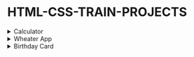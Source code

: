 # HTML-CSS-TRAIN-PROJECTS

<details>
  <summary> Calculator </summary>
</details>

<details>
  <summary> Wheater App </summary>
</details>  

<details>
  <summary> Birthday Card </summary>
</details>  
